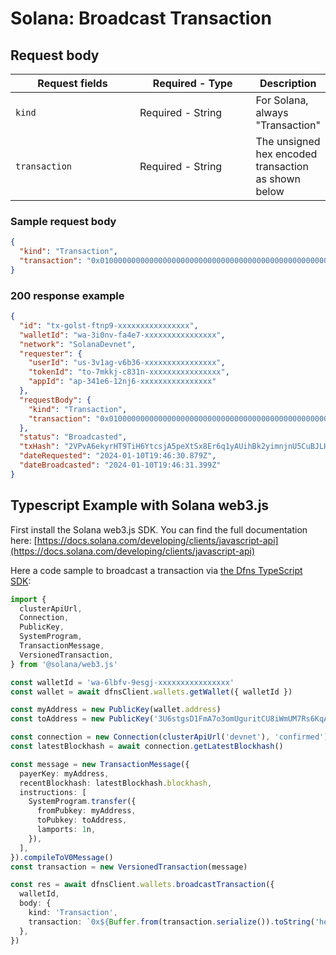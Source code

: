 # Solana: Broadcast Transaction

## Request body <a href="#transaction-request-body" id="transaction-request-body"></a>

<table data-full-width="false"><thead><tr><th width="204">Request fields</th><th width="192">Required - Type</th><th>Description</th></tr></thead><tbody><tr><td><code>kind</code></td><td>Required - String</td><td>For Solana, always "Transaction"</td></tr><tr><td><code>transaction</code></td><td>Required - String</td><td>The unsigned hex encoded transaction as shown below</td></tr></tbody></table>

### Sample request body <a href="#sample-transaction-request" id="sample-transaction-request"></a>

```json
{
  "kind": "Transaction",
  "transaction": "0x01000000000000000000000000000000000000000000000000000000000000000000000000000000000000000000000000000000000000000000000000000000008001000103b25c8c464080ab2835a166d2b3f13195c2ff3c8f281c7ebe492f0d45d830ff4824a8b38a94b73d2756f2be68655a49706be9b1dc900978984d6eeaf65ab62e900000000000000000000000000000000000000000000000000000000000000000280c73cfb9caeb41b8508d20057917b568ac1f5a4175b5befa94532b3fd0b92e01020200010c02000000010000000000000000"
}
```

### 200 response example <a href="#transaction-response-example" id="transaction-response-example"></a>

```json
{
  "id": "tx-golst-ftnp9-xxxxxxxxxxxxxxxx",
  "walletId": "wa-3i0nv-fa4e7-xxxxxxxxxxxxxxxx",
  "network": "SolanaDevnet",
  "requester": {
    "userId": "us-3v1ag-v6b36-xxxxxxxxxxxxxxxx",
    "tokenId": "to-7mkkj-c831n-xxxxxxxxxxxxxxxx",
    "appId": "ap-341e6-12nj6-xxxxxxxxxxxxxxxx"
  },
  "requestBody": {
    "kind": "Transaction",
    "transaction": "0x01000000000000000000000000000000000000000000000000000000000000000000000000000000000000000000000000000000000000000000000000000000008001000103b25c8c464080ab2835a166d2b3f13195c2ff3c8f281c7ebe492f0d45d830ff4824a8b38a94b73d2756f2be68655a49706be9b1dc900978984d6eeaf65ab62e900000000000000000000000000000000000000000000000000000000000000000280c73cfb9caeb41b8508d20057917b568ac1f5a4175b5befa94532b3fd0b92e01020200010c02000000010000000000000000"
  },
  "status": "Broadcasted",
  "txHash": "2VPvA6ekyrHT9TiH6YtcsjA5peXtSx8Er6q1yAUihBk2yimnjnU5CuBJLHsTXZxZV7JWSSffvaJ9uX8BB4ugconq",
  "dateRequested": "2024-01-10T19:46:30.879Z",
  "dateBroadcasted": "2024-01-10T19:46:31.399Z"
}
```

## Typescript Example with Solana web3.js

First install the Solana web3.js SDK. You can find the full documentation here: [https://docs.solana.com/developing/clients/javascript-api](https://docs.solana.com/developing/clients/javascript-api)

Here a code sample to broadcast a transaction via [the Dfns TypeScript SDK](https://github.com/dfns/dfns-sdk-ts):

```typescript
import {
  clusterApiUrl,
  Connection,
  PublicKey,
  SystemProgram,
  TransactionMessage,
  VersionedTransaction,
} from '@solana/web3.js'

const walletId = 'wa-6lbfv-9esgj-xxxxxxxxxxxxxxxx'
const wallet = await dfnsClient.wallets.getWallet({ walletId })

const myAddress = new PublicKey(wallet.address)
const toAddress = new PublicKey('3U6stgsD1FmA7o3omUguritCU8iWmUM7Rs6KqAHHxHVZ')

const connection = new Connection(clusterApiUrl('devnet'), 'confirmed')
const latestBlockhash = await connection.getLatestBlockhash()

const message = new TransactionMessage({
  payerKey: myAddress,
  recentBlockhash: latestBlockhash.blockhash,
  instructions: [
    SystemProgram.transfer({
      fromPubkey: myAddress,
      toPubkey: toAddress,
      lamports: 1n,
    }),
  ],
}).compileToV0Message()
const transaction = new VersionedTransaction(message)

const res = await dfnsClient.wallets.broadcastTransaction({
  walletId,
  body: {
    kind: 'Transaction',
    transaction: `0x${Buffer.from(transaction.serialize()).toString('hex')}`,
  },
})
```
